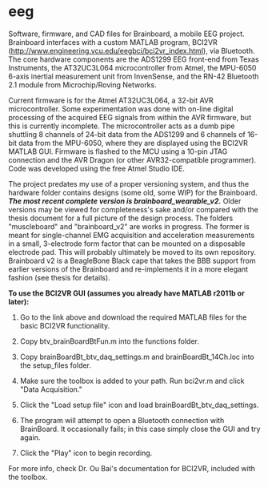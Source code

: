 eeg
===

Software, firmware, and CAD files for Brainboard, a mobile EEG project.
Brainboard interfaces with a custom MATLAB program, BCI2VR
(http://www.engineering.vcu.edu/eegbci/bci2vr_index.html), via Bluetooth.
The core hardware components are the ADS1299 EEG front-end from Texas
Instruments, the AT32UC3L064 microcontroller from Atmel, the MPU-6050 
6-axis inertial measurement unit from InvenSense, and the RN-42 Bluetooth
2.1 module from Microchip/Roving Networks.

Current firmware is for the Atmel AT32UC3L064, a 32-bit AVR microcontroller.
Some experimentation was done with on-line digital processing of the acquired
EEG signals from within the AVR firmware, but this is currently incomplete.
The microcontroller acts as a dumb pipe shuttling 8 channels of 24-bit data
from the ADS1299 and 6 channels of 16-bit data from the MPU-6050, where they
are displayed using the BCI2VR MATLAB GUI. Firmware is flashed to the MCU using
a 10-pin JTAG connection and the AVR Dragon (or other AVR32-compatible
programmer). Code was developed using the free Atmel Studio IDE.

The project predates my use of a proper versioning system, and thus
the hardware folder contains designs (some old, some WIP) for the Brainboard. 
***The most recent complete version is brainboard_wearable_v2.***
Older versions may be viewed for completeness's sake and/or compared with the
thesis document for a full picture of the design process.
The folders "muscleboard" and "brainboard_v2" are works in progress. The former
is meant for single-channel EMG acquisition and acceleration measurements in a
small, 3-electrode form factor that can be mounted on a disposable electrode pad.
This will probably ultimately be moved to its own repository. Brainboard v2 is a
BeagleBone Black cape that takes the BBB support from earlier versions of the
Brainboard and re-implements it in a more elegant fashion (see thesis for details).

**To use the BCI2VR GUI (assumes you already have MATLAB r2011b or later):**

1. Go to the link above and download the required MATLAB files for the basic BCI2VR functionality.

2. Copy btv_brainBoardBtFun.m into the functions folder.

3. Copy brainBoardBt_btv_daq_settings.m and brainBoardBt_14Ch.loc into the setup_files folder.

4. Make sure the toolbox is added to your path. Run bci2vr.m and click "Data Acquisition." 

5. Click the "Load setup file" icon and load brainBoardBt_btv_daq_settings.

6. The program will attempt to open a Bluetooth connection with BrainBoard. It occasionally fails; in this case simply close the GUI and try again.

7. Click the "Play" icon to begin recording.

For more info, check Dr. Ou Bai's documentation for BCI2VR, included with the toolbox.